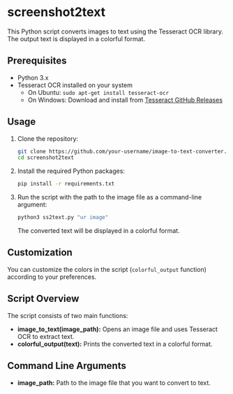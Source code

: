 # screenshot2text


This Python script converts images to text using the Tesseract OCR library. The output text is displayed in a colorful format.

## Prerequisites

- Python 3.x
- Tesseract OCR installed on your system
  - On Ubuntu: `sudo apt-get install tesseract-ocr`
  - On Windows: Download and install from [Tesseract GitHub Releases](https://github.com/tesseract-ocr/tesseract/releases)

## Usage

1. Clone the repository:

    ```bash
    git clone https://github.com/your-username/image-to-text-converter.git](https://github.com/vinetsuicide/screenshot2text.git
    cd screenshot2text
    ```

2. Install the required Python packages:

    ```bash
    pip install -r requirements.txt
    ```

3. Run the script with the path to the image file as a command-line argument:

    ```bash
    python3 ss2text.py "ur image"
    ```

   The converted text will be displayed in a colorful format.

## Customization

You can customize the colors in the script (`colorful_output` function) according to your preferences.

## Script Overview

The script consists of two main functions:

- **image_to_text(image_path):** Opens an image file and uses Tesseract OCR to extract text.
- **colorful_output(text):** Prints the converted text in a colorful format.

## Command Line Arguments

- **image_path:** Path to the image file that you want to convert to text.

